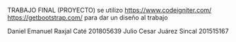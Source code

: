 TRABAJO FINAL (PROYECTO)
se utilizo 
https://www.codeigniter.com/
https://getbootstrap.com/
para dar un diseño al trabajo 

Daniel Emanuel Raxjal Caté 201805639
Julio Cesar Juárez  Sincal 201515167
